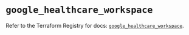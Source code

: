 # `google_healthcare_workspace`

Refer to the Terraform Registry for docs: [`google_healthcare_workspace`](https://registry.terraform.io/providers/hashicorp/google/6.27.0/docs/resources/healthcare_workspace).

